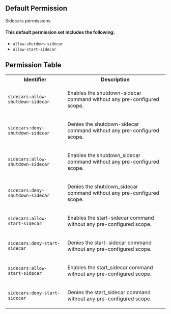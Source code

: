 ## Default Permission

Sidecars permissions

#### This default permission set includes the following:

- `allow-shutdown-sidecar`
- `allow-start-sidecar`

## Permission Table

<table>
<tr>
<th>Identifier</th>
<th>Description</th>
</tr>


<tr>
<td>

`sidecars:allow-shutdown-sidecar`

</td>
<td>

Enables the shutdown-sidecar command without any pre-configured scope.

</td>
</tr>

<tr>
<td>

`sidecars:deny-shutdown-sidecar`

</td>
<td>

Denies the shutdown-sidecar command without any pre-configured scope.

</td>
</tr>

<tr>
<td>

`sidecars:allow-shutdown-sidecar`

</td>
<td>

Enables the shutdown_sidecar command without any pre-configured scope.

</td>
</tr>

<tr>
<td>

`sidecars:deny-shutdown-sidecar`

</td>
<td>

Denies the shutdown_sidecar command without any pre-configured scope.

</td>
</tr>

<tr>
<td>

`sidecars:allow-start-sidecar`

</td>
<td>

Enables the start-sidecar command without any pre-configured scope.

</td>
</tr>

<tr>
<td>

`sidecars:deny-start-sidecar`

</td>
<td>

Denies the start-sidecar command without any pre-configured scope.

</td>
</tr>

<tr>
<td>

`sidecars:allow-start-sidecar`

</td>
<td>

Enables the start_sidecar command without any pre-configured scope.

</td>
</tr>

<tr>
<td>

`sidecars:deny-start-sidecar`

</td>
<td>

Denies the start_sidecar command without any pre-configured scope.

</td>
</tr>
</table>
